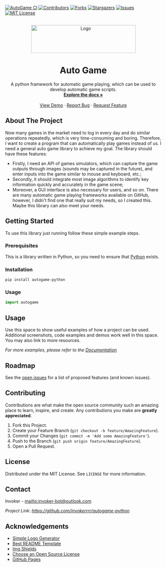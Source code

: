 [![AutoGame CI][autogame-ci-shield]][autogame-ci-url]
[![Contributors][contributors-shield]][contributors-url]
[![Forks][forks-shield]][forks-url]
[![Stargazers][stars-shield]][stars-url]
[![Issues][issues-shield]][issues-url]
[![MIT License][license-shield]][license-url]


<br />
<div align="center">
  <a href="https://github.com/invokerrrr/autogame-python">
    <img src="https://invokerrrr.github.io/autogame-python/_static/img/logo.png" alt="Logo" width="337" height="90">
  </a>

  <h1 align="center">Auto Game</h1>

  <p align="center">
    A python framework for automatic game playing, which can be used to develop automatic game scripts.
    <br/>
    <a href="https://github.com/invokerrrr/autogame-python"><strong>Explore the docs »</strong></a>
    <br/>
    <br/>
    <a href="https://github.com/invokerrrr/autogame-python">View Demo</a>
    ·
    <a href="https://github.com/invokerrrr/autogame-python/issues">Report Bug</a>
    ·
    <a href="https://github.com/invokerrrr/autogame-python/issues">Request Feature</a>
  </p>
</div>


## About The Project

Now many games in the market need to log in every day and do similar operations repeatedly, which is very time-consuming and boring. 
Therefore, I want to create a program that can automatically play games instead of us.
I need a general auto game library to achieve my goal.
The library should have these features:
* Firstly, I need an API of games simulators, which can capture the game outputs through images (sounds may be captured in the future), and enter inputs into the game similar to mouse and keyboard, etc.; 
* Secondly, it should integrate most image algorithms to identify key information quickly and accurately in the game scene; 
* Moreover, a GUI interface is also necessary for users, and so on.
There are many automatic game playing frameworks available on GitHub, however, I didn't find one that really suit my needs, so I created this.
Maybe this library can also meet your needs.


## Getting Started

To use this library just running follow these simple example steps.

### Prerequisites

This is a library written in Python, so you need to ensure that [Python](https://www.python.org) exists.

### Installation


```shell
pip install autogame-python
```

### Usage

```python
import autogame
```

<!-- USAGE EXAMPLES -->
## Usage

Use this space to show useful examples of how a project can be used. Additional screenshots, code examples and demos work well in this space. You may also link to more resources.

_For more examples, please refer to the [Documentation](https://example.com)_


## Roadmap

See the [open issues](https://github.com/invokerrrr/autogame-python/issues) for a list of proposed features (and known issues).


## Contributing

Contributions are what make the open source community such an amazing place to learn, inspire, and create. Any contributions you make are **greatly appreciated**.

1. Fork this Project.
2. Create your Feature Branch (`git checkout -b feature/AmazingFeature`).
3. Commit your Changes (`git commit -m 'Add some AmazingFeature'`).
4. Push to the Branch (`git push origin feature/AmazingFeature`).
5. Open a Pull Request.


## License

Distributed under the MIT License. See `LICENSE` for more information.


## Contact

Invoker - <mailto:invoker-bot@outlook.com>

_Project Link: <https://github.com/invokerrrr/autogame-python>_


## Acknowledgements
* [Simple Logo Generator](https://github.com/creecros/simple_logo_gen.git)
* [Best README Template](https://github.com/othneildrew/Best-README-Template.git)
* [Img Shields](https://shields.io)
* [Choose an Open Source License](https://choosealicense.com)
* [GitHub Pages](https://pages.github.com)


[contributors-shield]: https://img.shields.io/github/contributors/invokerrrr/autogame-python.svg?style=for-the-badge
[contributors-url]: https://github.com/invokerrrr/autogame-python/graphs/contributors
[forks-shield]: https://img.shields.io/github/forks/invokerrrr/autogame-python.svg?style=for-the-badge
[forks-url]: https://github.com/invokerrrr/autogame-python/network/members
[stars-shield]: https://img.shields.io/github/stars/invokerrrr/autogame-python.svg?style=for-the-badge
[stars-url]: https://github.com/invokerrrr/autogame-python/stargazers
[issues-shield]: https://img.shields.io/github/issues/invokerrrr/autogame-python.svg?style=for-the-badge
[issues-url]: https://github.com/invokerrrr/autogame-python/issues
[license-shield]: https://img.shields.io/github/license/invokerrrr/autogame-python.svg?style=for-the-badge
[license-url]: https://github.com/invokerrrr/autogame-python/blob/main/LICENSE
[autogame-ci-shield]: https://github.com/invokerrrr/autogame-python/actions/workflows/autogame-ci.yml/badge.svg
[autogame-ci-url]: https://github.com/invokerrrr/autogame-python/actions/workflows/autogame-ci.yml